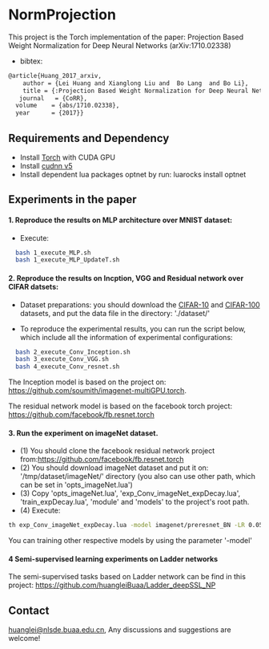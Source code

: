 # NormProjection
This project is the Torch implementation of the paper: Projection Based Weight Normalization for Deep Neural Networks (arXiv:1710.02338)

* bibtex:
```Bash
@article{Huang_2017_arxiv,
    author = {Lei Huang and Xianglong Liu and  Bo Lang  and Bo Li},
    title = {:Projection Based Weight Normalization for Deep Neural Networks},
   journal   = {CoRR},
  volume    = {abs/1710.02338},
  year      = {2017}}
 ```
 
## Requirements and Dependency
* Install [Torch](http://torch.ch) with CUDA GPU
* Install [cudnn v5](http://torch.ch)
* Install dependent lua packages optnet by run:
luarocks install optnet


## Experiments in the paper
	
#### 1. Reproduce the results on MLP architecture over MNIST dataset:

* Execute:
```Bash
  bash 1_execute_MLP.sh   
  bash 1_execute_MLP_UpdateT.sh
 ```

 
#### 2. Reproduce the results on Incption, VGG and Residual network over CIFAR datsets: 

 *	Dataset preparations: you should download the [CIFAR-10](https://yadi.sk/d/eFmOduZyxaBrT) and [CIFAR-100](https://yadi.sk/d/ZbiXAegjxaBcM) datasets, and put the data file in the directory: './dataset/' 

  *	To reproduce the experimental results, you can run the script below, which include all the information of experimental configurations: 
```Bash
  bash 2_execute_Conv_Inception.sh  
  bash 3_execute_Conv_VGG.sh 
  bash 4_execute_Conv_resnet.sh  
 ```
 The Inception model is based on the project on: https://github.com/soumith/imagenet-multiGPU.torch.
 
 The residual network  model is based on the facebook torch project: https://github.com/facebook/fb.resnet.torch


#### 3. Run the experiment on imageNet dataset. 

 *  (1) You should clone the facebook residual network project from:https://github.com/facebook/fb.resnet.torch
 *  (2) You should download imageNet dataset and put it on: '/tmp/dataset/imageNet/' directory (you also can use other path, which can be set in 'opts_imageNet.lua')
 *  (3) Copy  'opts_imageNet.lua', 'exp_Conv_imageNet_expDecay.lua', 'train_expDecay.lua', 'module' and 'models' to the project's root path.
 *  (4)	Execute: 
```Bash
th exp_Conv_imageNet_expDecay.lua -model imagenet/preresnet_BN -LR 0.05
 ```
You can training other respective models by using the parameter '-model'


#### 4 Semi-supervised learning experiments on Ladder networks
The semi-supervised tasks based on Ladder network can be find in this project: https://github.com/huangleiBuaa/Ladder_deepSSL_NP


## Contact
huanglei@nlsde.buaa.edu.cn, Any discussions and suggestions are welcome!

